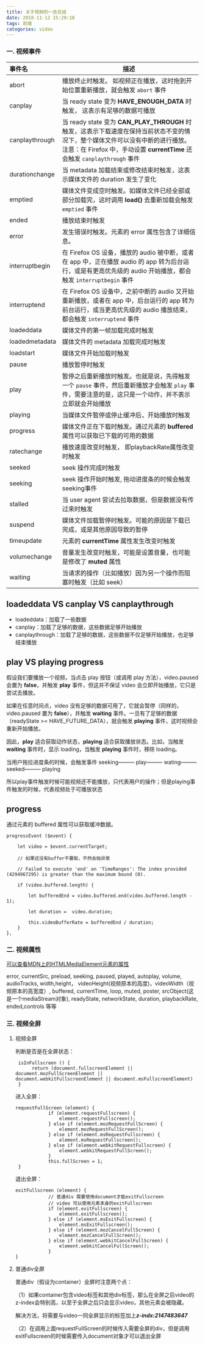 ```yaml
---
title: 关于视频的一些总结
date: 2018-11-12 15:29:18
tags: 前端
catogories: video
---
```


### 一. 视频事件

| 事件名         | 描述                                                         |
| :------------- | ------------------------------------------------------------ |
| abort          | 播放终止时触发。 如视频正在播放，这时拖到开始位置重新播放，就会触发 `abort` 事件 |
| canplay        | 当 ready state 变为 **HAVE_ENOUGH_DATA** 时触发， 这表示有足够的数据可播放 |
| canplaythrough | 当 ready state 变为 **CAN_PLAY_THROUGH** 时触发，这表示下载速度在保持当前状态不变的情况下，整个媒体文件可以没有中断的进行播放。注意：在 Firefox 中，手动设置 **currentTime** 还会触发 `canplaythrough` 事件 |
| durationchange | 当 metadata 加载结束或修改结束时触发，这表示媒体文件的 duration 发生了变化 |
| emptied        | 媒体文件变成空时触发。如媒体文件已经全部或部分加载完，这时调用 **load()** 去重新加载会触发 `emptied` 事件 |
| ended          | 播放结束时触发                                               |
| error          | 发生错误时触发。元素的 error 属性包含了详细信息。            |
| interruptbegin | 在 Firefox OS 设备，播放的 audio 被中断，或者在 app 中，正在播放 audio 的 app 转为后台运行，或是有更高优先级的 audio 开始播放，都会触发 `interruptbegin` 事件 |
| interruptend   | 在 Firefox OS 设备中，之前中断的 audio 又开始重新播放，或者在 app 中，后台运行的 app 转为前台运行，或当更高优先级的 audio 播放结束，都会触发 `interruptend` 事件 |
| loadeddata     | 媒体文件的第一帧加载完成时触发                               |
| loadedmetadata | 媒体文件的 metadata 加载完成时触发                           |
| loadstart      | 媒体文件开始加载时触发                                       |
| pause          | 播放暂停时触发                                               |
| play           | 暂停之后重新播放时触发。也就是说，先得触发一个 `pause` 事件，然后重新播放才会触发 `play` 事件，需要注意的是，这只是一个动作，并不表示立即就会开始播放 |
| playing        | 当媒体文件暂停或停止缓冲后，开始播放时触发                   |
| progress       | 媒体文件正在下载时触发。通过元素的 **buffered** 属性可以获取已下载的可用的数据 |
| ratechange     | 播放速度改变时触发，  即playbackRate属性改变时触发           |
| seeked         | seek 操作完成时触发                                          |
| seeking        | seek 操作开始时触发, 拖动进度条的时候会触发seeking事件       |
| stalled        | 当 user agent 尝试去拉取数据，但是数据没有传过来时触发       |
| suspend        | 媒体文件加载暂停时触发。可能的原因是下载已完成，或是其他原因导致的暂停 |
| timeupdate     | 元素的 **currentTime** 属性发生改变时触发                    |
| volumechange   | 音量发生改变时触发，可能是设置音量，也可能是修改了 **muted** 属性 |
| waiting        | 当请求的操作（比如播放）因为另一个操作而阻塞时触发（比如 seek） |

## loadeddata VS canplay VS canplaythrough

- loadeddata：加载了一些数据
- canplay：加载了足够的数据，这些数据足够开始播放
- canplaythrough：加载了足够的数据，这些数据不仅足够开始播放，也足够结束播放

## play VS playing progress

假设我们要播放一个视频，当点击 play 按钮（或调用 play 方法），video.paused 会置为 **false**，并触发 **play** 事件，但这并不保证 video 会立即开始播放，它只是尝试去播放。

如果在任意时间点，video 没有足够的数据可用了，它就会暂停（同样的，video.paused 置为 **false**），并触发 **waiting** 事件。一旦有了足够的数据（readyState >= HAVE_FUTURE_DATA），就会触发 **playing** 事件，这时视频会重新开始播放。

因此，**play** 适合获取动作状态，**playing** 适合获取播放状态。比如，当触发 **waiting** 事件时，显示 loading，当触发 **playing** 事件时，移除 loading。

当用户拖拉进度条的时候，会触发事件 seeking——— play——— wating——— seeked——— playing

所以play事件触发时候可能视频还不能播放，只代表用户的操作；但是playing事件触发的时候，代表视频处于可播放状态

## progress

通过元素的 buffered 属性可以获取缓冲数据。

```
progressEvent ($event) {

    let video = $event.currentTarget;

    // 如果还没有buffer不要取，不然会抛异常

    // Failed to execute 'end' on 'TimeRanges': The index provided (4294967295) is greater than the maximum bound (0).

    if (video.buffered.length) {

        let bufferedEnd = video.buffered.end(video.buffered.length - 1);

        let duration =  video.duration;

        this.videoBufferRate = bufferedEnd / duration;
    }
},

```

### 二. 视频属性

[可以查看MDN上的HTMLMediaElement元素的属性](https://developer.mozilla.org/en-US/docs/Web/API/HTMLMediaElement)

error, currentSrc, preload, seeking, paused, played, autoplay, volume, audioTracks, width,height， videoHeight(视频原本的高度)，videoWidth（视频原本的高宽度）,  buffered, currentTime, loop, muted, poster, srcObject(这是一个mediaStream对象),  readyState, networkState, duration, playbackRate, ended,controls 等等

### 三. 视频全屏

1. 视频全屏

   判断是否是在全屏状态：

   ```
    isInFullscreen () {
         return (document.fullscreenElement || document.mozFullScreenElement ||   		  document.webkitFullscreenElement || document.msFullscreenElement) 
    }
   ```

   进入全屏：

   ```
   requestFullScreen (element) {
               if (element.requestFullscreen) {
                   element.requestFullscreen();
               } else if (element.mozRequestFullScreen) {
                   element.mozRequestFullScreen();
               } else if (element.msRequestFullscreen) {
                   element.msRequestFullscreen();
               } else if (element.webkitRequestFullscreen) {
                   element.webkitRequestFullScreen();
               }
               this.fullScreen = 1;
    }
   ```

   退出全屏：

   ```
   exitFullscreen (element) {
               // 普通div 需要使用document才能exitFullscreen
               // video 可以使用元素本身的exitFullscreen
               if (element.exitFullscreen) {
                   element.exitFullscreen();
               } else if (element.msExitFullscreen) {
                   element.msExitFullscreen();
               } else if (element.mozCancelFullScreen) {
                   element.mozCancelFullScreen();
               } else if (element.webkitCancelFullScreen) {
                   element.webkitCancelFullScreen();
               }
   }
   ```

2. 普通div全屏

   普通div（假设为container）全屏时注意两个点：

   （1）如果container包含video标签和其他div标签，那么在全屏之后video的z-index会特别高，以至于全屏之后只会显示video，其他元素会被隐藏。

   解决方法，将需要与video一同全屏显示的标签加上***z-indx:2147483647***

   （2）在调用上面requestFullScreen的时候传入需要全屏的div，但是调用exitFullscreen的时候需要传入document对象才可以退出全屏